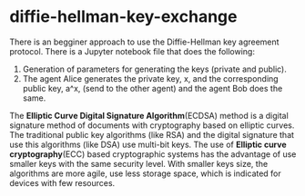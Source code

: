 # diffie-hellman-key-exchange

There is an begginer approach to use the Diffie-Hellman key agreement protocol. There is a Jupyter notebook file that does the following:

1. Generation of parameters for generating the keys (private and public).
2. The agent Alice generates the private key, x, and the corresponding public key, a^x, (send to the other agent) and the agent
Bob does the same.

The **Elliptic Curve Digital Signature Algorithm**(ECDSA) method  is a digital signature method of documents with cryptography based on elliptic curves. The traditional public key algorithms (like RSA) and the digital signature that use this algorithms (like DSA) use multi-bit keys.
The use of **Elliptic curve cryptography**(ECC) based cryptographic systems has the advantage of use smaller keys with the same security level. With smaller keys size, the algorithms are more agile, use less storage space, which is indicated for devices with few resources.
